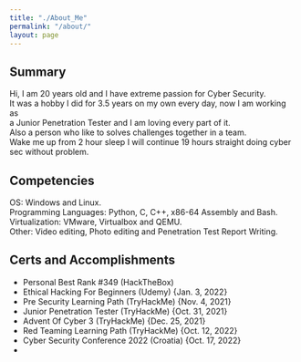 ```yaml
---
title: "./About_Me"
permalink: "/about/"
layout: page
---
```


## Summary  
  
Hi, I am 20 years old and I have extreme passion for Cyber Security.  
It was a hobby I did for 3.5 years on my own every day, now I am working as  
a Junior Penetration Tester and I am loving every part of it.  
Also a person who like to solves challenges together in a team.  
Wake me up from 2 hour sleep I will continue 19 hours straight doing cyber sec without problem.  


## Competencies  

OS: Windows and Linux.  
Programming Languages: Python, C, C++, x86-64 Assembly and Bash.  
Virtualization: VMware, Virtualbox and QEMU.  
Other: Video editing, Photo editing and Penetration Test Report Writing.   

## Certs and Accomplishments  

- Personal Best Rank #349 (HackTheBox)  
- Ethical Hacking For Beginners (Udemy) {Jan. 3, 2022}  
- Pre Security Learning Path (TryHackMe) {Nov. 4, 2021}  
- Junior Penetration Tester (TryHackMe) {Oct. 31, 2021}  
- Advent Of Cyber 3 (TryHackMe) {Dec. 25, 2021}  
- Red Teaming Learning Path (TryHackMe) {Oct. 12, 2022}  
- Cyber Security Conference 2022 (Croatia) {Oct. 17, 2022}  
- 
